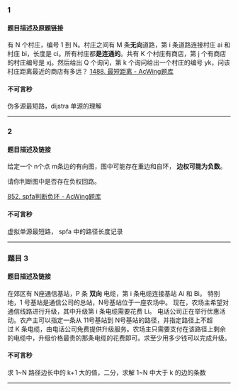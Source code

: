 ### 1
#### 题目描述及原题链接

有 N 个村庄，编号 1 到 N。村庄之间有 M 条**无向**道路，第 i 条道路连接村庄 ai 和村庄 bi，长度是 ci。所有村庄都**是连通的**。共有 K 个村庄有商店，第 j 个有商店的村庄编号是 xj。然后给出 Q 个询问，第 k 个询问给出一个村庄的编号 yk，问该村庄距离最近的商店有多远？
[1488. 最短距离 - AcWing题库](https://www.acwing.com/problem/content/1490/)

#### 不可言秒

 伪多源最短路，dijstra 单源的理解


---
### 2
#### 题目描述及链接
给定一个 n个点 m条边的有向图，图中可能存在重边和自环， **边权可能为负数**。

请你判断图中是否存在负权回路。

[852. spfa判断负环 - AcWing题库](https://www.acwing.com/problem/content/854/)

#### 不可言秒
虚拟单源最短路，  spfa 中的路径长度记录





---


### 题目 3
#### 题目描述及链接
在郊区有 N座通信基站，P 条 **双向** 电缆，第 i 条电缆连接基站 Ai 和 Bi。
特别地，1 号基站是通信公司的总站，N号基站位于一座农场中。
现在，农场主希望对通信线路进行升级，其中升级第 i 条电缆需要花费 Li。
电话公司正在举行优惠活动。农产主可以指定一条从 11号基站到 N号基站的路径，并指定路径上不超过 K 条电缆，由电话公司免费提供升级服务。农场主只需要支付在该路径上剩余的电缆中，升级价格最贵的那条电缆的花费即可。求至少用多少钱可以完成升级。


#### 不可言秒

求 1~N 路径边长中的 k+1 大的值，二分，求解 1~N 中大于 k 的边的条数

---
